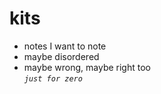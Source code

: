 # kits
* notes I want to note  
* maybe disordered   
* maybe wrong, maybe right too   
 *`just for zero`* 
